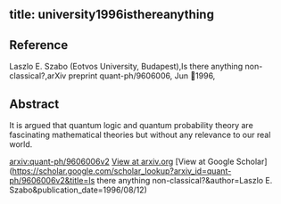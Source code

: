 title: university1996isthereanything
---


## Reference

Laszlo E. Szabo (Eotvos University, Budapest),Is there anything non-classical?,arXiv preprint quant-ph/9606006, Jun 1996,

## Abstract 
  It is argued that quantum logic and quantum probability theory are
fascinating mathematical theories but without any relevance to our real world.

    

[arxiv:quant-ph/9606006v2](https://arxiv.org/abs/quant-ph/9606006v2)
[View at arxiv.org](https://arxiv.org/pdf/quant-ph/9606006)
[View at Google Scholar](https://scholar.google.com/scholar_lookup?arxiv_id=quant-ph/9606006v2&title=Is there anything non-classical?&author=Laszlo E. Szabo&publication_date=1996/08/12) 